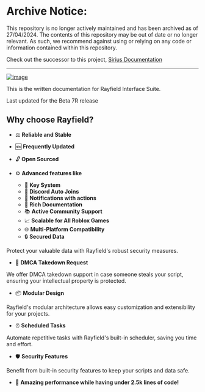 <!-- Archive notice -->

# Archive Notice:

This repository is no longer actively maintained and has been archived as of 27/04/2024. The contents of this repository may be out of date or no longer relevant. As such, we recommend against using or relying on any code or information contained within this repository.

Check out the successor to this project, [Sirius Documentation](https://github.com/SiriusDevelopmentGroup/Documentation)

---

[![image](https://user-images.githubusercontent.com/77512805/209696209-dc87560f-8e55-407e-a5df-31ec31381c51.png)](https://discord.gg/sirius)

This is the written documentation for Rayfield Interface Suite.

Last updated for the Beta 7R release

## Why choose Rayfield?

- ⚖️ **Reliable and Stable**
- 🆕 **Frequently Updated**
- 🔓 **Open Sourced**
- ⚙️ **Advanced features like**

  - 🔑 **Key System**
  - 🔗 **Discord Auto Joins**
  - 🔔 **Notifications with actions**
  - 📜 **Rich Documentation**
  - 📚 **Active Community Support**
  - 📈 **Scalable for All Roblox Games**
  - 🌐 **Multi-Platform Compatibility**
  - 🔒 **Secured Data**


Protect your valuable data with Rayfield's robust security measures.

- 🚫 **DMCA Takedown Request**

We offer DMCA takedown support in case someone steals your script, ensuring your intellectual property is protected.

- 📦 **Modular Design**

Rayfield's modular architecture allows easy customization and extensibility for your projects.

- ⏰ **Scheduled Tasks**

Automate repetitive tasks with Rayfield's built-in scheduler, saving you time and effort.

- 🛡️ **Security Features**

Benefit from built-in security features to keep your scripts and data safe.

- 💃 **Amazing performance while having under 2.5k lines of code!**

